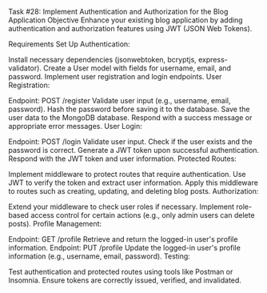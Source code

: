 Task #28: Implement Authentication and Authorization for the Blog Application Objective Enhance your existing blog application by adding authentication and authorization features using JWT (JSON Web Tokens).

Requirements Set Up Authentication:

Install necessary dependencies (jsonwebtoken, bcryptjs, express-validator). Create a User model with fields for username, email, and password. Implement user registration and login endpoints. User Registration:

Endpoint: POST /register Validate user input (e.g., username, email, password). Hash the password before saving it to the database. Save the user data to the MongoDB database. Respond with a success message or appropriate error messages. User Login:

Endpoint: POST /login Validate user input. Check if the user exists and the password is correct. Generate a JWT token upon successful authentication. Respond with the JWT token and user information. Protected Routes:

Implement middleware to protect routes that require authentication. Use JWT to verify the token and extract user information. Apply this middleware to routes such as creating, updating, and deleting blog posts. Authorization:

Extend your middleware to check user roles if necessary. Implement role-based access control for certain actions (e.g., only admin users can delete posts). Profile Management:

Endpoint: GET /profile Retrieve and return the logged-in user's profile information. Endpoint: PUT /profile Update the logged-in user's profile information (e.g., username, email, password). Testing:

Test authentication and protected routes using tools like Postman or Insomnia. Ensure tokens are correctly issued, verified, and invalidated.